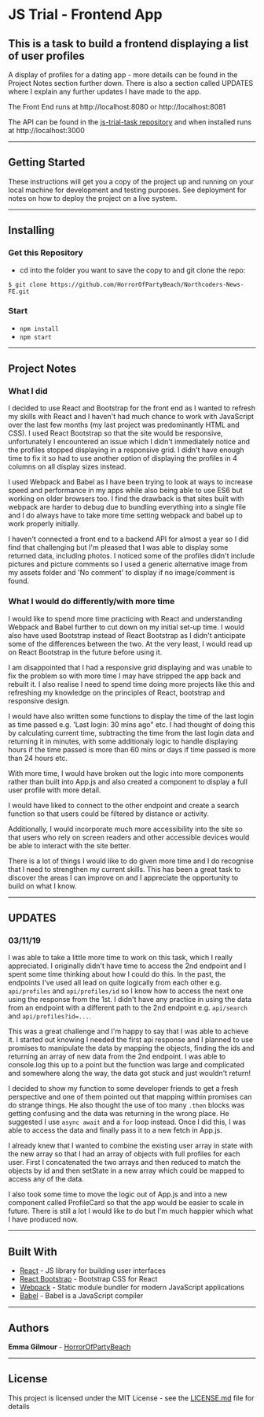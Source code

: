 # **JS Trial - Frontend App**

## **This is a task to build a frontend displaying a list of user profiles** 

A display of profiles for a dating app - more details can be found in the Project Notes section further down. There is also a section called UPDATES where I explain any further updates I have made to the app.

The Front End runs at http://localhost:8080 or http://localhost:8081

The API can be found in the [js-trial-task repository](https://github.com/HorrorOfPartyBeach/js-trial-task) and when installed runs at http://localhost:3000

------------

## **Getting Started**

These instructions will get you a copy of the project up and running on your local machine for development and testing purposes. See deployment for notes on how to deploy the project on a live system.

----------

## **Installing**

### **Get this Repository**

* cd into the folder you want to save the copy to and git clone the repo:

```
$ git clone https://github.com/HorrorOfPartyBeach/Northcoders-News-FE.git
```

### **Start**

* `npm install`
* `npm start`

--------------

## **Project Notes**

### **What I did**

I decided to use React and Bootstrap for the front end as I wanted to refresh my skills with React and I haven't had much chance to work with JavaScript over the last few months (my last project was predominantly HTML and CSS). I used React Bootstrap so that the site would be responsive, unfortunately I encountered an issue which I didn't immediately notice and the profiles stopped displaying in a responsive grid. I didn't have enough time to fix it so had to use another option of displaying the profiles in 4 columns on all display sizes instead.

I used Webpack and Babel as I have been trying to look at ways to increase speed and performance in my apps while also being able to use ES6 but working on older browsers too. I find the drawback is that sites built with webpack are harder to debug due to bundling everything into a single file and I do always have to take more time setting webpack and babel up to work properly initially.

I haven't connected a front end to a backend API for almost a year so I did find that challenging but I'm pleased that I was able to display some returned data, including photos. I noticed some of the profiles didn't include pictures and picture comments so I used a generic alternative image from my assets folder and 'No comment' to display if no image/comment is found.

### **What I would do differently/with more time**

I would like to spend more time practicing with React and understanding Webpack and Babel further to cut down on my initial set-up time. I would also have used Bootstrap instead of React Bootstrap as I didn't anticipate some of the differences between the two. At the very least, I would read up on React Bootstrap in the future before using it.

I am disappointed that I had a responsive grid displaying and was unable to fix the problem so with more time I may have stripped the app back and rebuilt it. I also realise I need to spend time doing more projects like this and refreshing my knowledge on the principles of React, bootstrap and responsive design.

I would have also written some functions to display the time of the last login as time passed e.g. 'Last login: 30 mins ago" etc. I had thought of doing this by calculating current time, subtracting the time from the last login data and returning it in minutes, with some additionaly logic to handle displaying hours if the time passed is more than 60 mins or days if time passed is more than 24 hours etc.

With more time, I would have broken out the logic into more components rather than built into App.js and also created a component to display a full user profile with more detail.

I  would have liked to connect to the other endpoint and create a search function so that users could be filtered by distance or activity.

Additionally, I would incorporate much more accessibility into the site so that users who rely on screen readers and other accessible devices would be able to interact with the site better.

There is a lot of things I would like to do given more time and I do recognise that I need to strengthen my current skills. This has been a great task to discover the areas I can improve on and I appreciate the opportunity to build on what I know.

--------------

## **UPDATES**

### **03/11/19**

I was able to take a little more time to work on this task, which I really appreciated. I originally didn't have time to access the 2nd endpoint and I spent some time thinking about how I could do this. In the past, the endpoints I've used all lead on quite logically from each other e.g. `api/profiles` and `api/profiles/id` so I know how to access the next one using the response from the 1st. I didn't have any practice in using the data from an endpoint with a different path to the 2nd endpoint e.g. `api/search` and `api/profiles?id=...`.

This was a great challenge and I'm happy to say that I was able to achieve it. I started out knowing I needed the first api response and I planned to use promises to manipulate the data by mapping the objects, finding the ids and returning an array of new data from the 2nd endpoint. I was able to console.log this up to a point but the function was large and complicated and somewhere along the way, the data got stuck and just wouldn't return!

I decided to show my function to some developer friends to get a fresh perspective and one of them pointed out that mapping within promises can do strange things. He also thought the use of too many `.then` blocks was getting confusing and the data was returning in the wrong place. He suggested I use `async await` and a `for` loop instead. Once I did this, I was able to access the data and finally pass it to a new fetch in App.js.

I already knew that I wanted to combine the existing user array in state with the new array so that I had an array of objects with full profiles for each user. First I concatenated the two arrays and then reduced to match the objects by id and then setState in a new array which could be mapped to access any of the data.

I also took some time to move the logic out of App.js and into a new component called ProfileCard so that the app would be easier to scale in future. There is still a lot I would like to do but I'm much happier which what I have produced now.

--------------

## **Built With**

* [React](https://reactjs.org/) - JS library for building user interfaces
* [React Bootstrap](https://react-bootstrap.github.io/) - Bootstrap CSS for React
* [Webpack](https://webpack.js.org/) - Static module bundler for modern JavaScript applications
* [Babel](https://react-bootstrap.github.io/) - Babel is a JavaScript compiler

----------------

## **Authors**

**Emma Gilmour** - [HorrorOfPartyBeach](https://github.com/HorrorOfPartyBeach)

---------------

## **License**

This project is licensed under the MIT License - see the [LICENSE.md](LICENSE.md) file for details